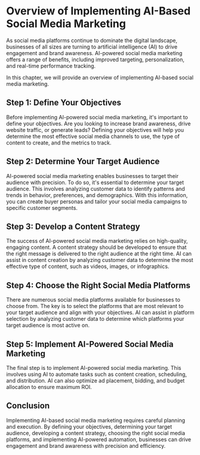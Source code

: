 Overview of Implementing AI-Based Social Media Marketing
===========================================================================================================

As social media platforms continue to dominate the digital landscape, businesses of all sizes are turning to artificial intelligence (AI) to drive engagement and brand awareness. AI-powered social media marketing offers a range of benefits, including improved targeting, personalization, and real-time performance tracking.

In this chapter, we will provide an overview of implementing AI-based social media marketing.

Step 1: Define Your Objectives
------------------------------

Before implementing AI-powered social media marketing, it's important to define your objectives. Are you looking to increase brand awareness, drive website traffic, or generate leads? Defining your objectives will help you determine the most effective social media channels to use, the type of content to create, and the metrics to track.

Step 2: Determine Your Target Audience
--------------------------------------

AI-powered social media marketing enables businesses to target their audience with precision. To do so, it's essential to determine your target audience. This involves analyzing customer data to identify patterns and trends in behavior, preferences, and demographics. With this information, you can create buyer personas and tailor your social media campaigns to specific customer segments.

Step 3: Develop a Content Strategy
----------------------------------

The success of AI-powered social media marketing relies on high-quality, engaging content. A content strategy should be developed to ensure that the right message is delivered to the right audience at the right time. AI can assist in content creation by analyzing customer data to determine the most effective type of content, such as videos, images, or infographics.

Step 4: Choose the Right Social Media Platforms
-----------------------------------------------

There are numerous social media platforms available for businesses to choose from. The key is to select the platforms that are most relevant to your target audience and align with your objectives. AI can assist in platform selection by analyzing customer data to determine which platforms your target audience is most active on.

Step 5: Implement AI-Powered Social Media Marketing
---------------------------------------------------

The final step is to implement AI-powered social media marketing. This involves using AI to automate tasks such as content creation, scheduling, and distribution. AI can also optimize ad placement, bidding, and budget allocation to ensure maximum ROI.

Conclusion
----------

Implementing AI-based social media marketing requires careful planning and execution. By defining your objectives, determining your target audience, developing a content strategy, choosing the right social media platforms, and implementing AI-powered automation, businesses can drive engagement and brand awareness with precision and efficiency.
